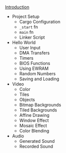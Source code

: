 
[Introduction](introduction.md)

* Project Setup
  * Cargo Configuration
  * `_start` fn
  * `main` fn
  * Linker Script
* Hello World
  * User Input
  * DMA Transfers
  * Timers
  * BIOS Functions
  * Using EWRAM
  * Random Numbers
  * Saving and Loading
* Video
  * Color
  * Tiles
  * Objects
  * Bitmap Backgrounds
  * Tiled Backgrounds
  * Affine Drawing
  * Window Effect
  * Mosaic Effect
  * Color Blending
* Audio
  * Generated Sound
  * Recorded Sound

